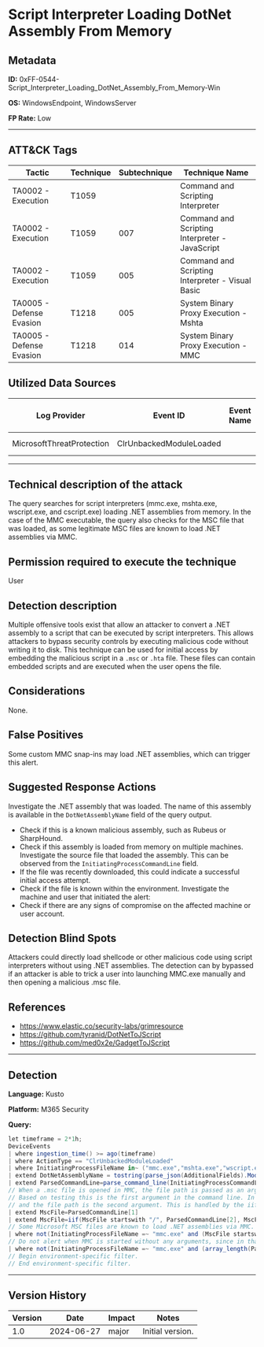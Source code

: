# Script Interpreter Loading DotNet Assembly From Memory

## Metadata
**ID:** 0xFF-0544-Script_Interpreter_Loading_DotNet_Assembly_From_Memory-Win

**OS:** WindowsEndpoint, WindowsServer

**FP Rate:** Low

---

## ATT&CK Tags

| Tactic | Technique | Subtechnique | Technique Name |
|---|---|---| --- |
| TA0002 - Execution | T1059 |  | Command and Scripting Interpreter|
| TA0002 - Execution | T1059 | 007 | Command and Scripting Interpreter - JavaScript|
| TA0002 - Execution | T1059 | 005 | Command and Scripting Interpreter - Visual Basic|
| TA0005 - Defense Evasion | T1218 | 005 | System Binary Proxy Execution - Mshta|
| TA0005 - Defense Evasion | T1218 | 014 | System Binary Proxy Execution - MMC|

## Utilized Data Sources

| Log Provider | Event ID | Event Name | ATT&CK Data Source | ATT&CK Data Component|
|---------|---------|----------|---------|---------|
|MicrosoftThreatProtection|ClrUnbackedModuleLoaded||Module|Module Load|
---

## Technical description of the attack
The query searches for script interpreters (mmc.exe, mshta.exe, wscript.exe, and cscript.exe) loading .NET assemblies from memory. In the case of the MMC executable, the query also checks for the MSC file that was loaded, as some legitimate MSC files are known to load .NET assemblies via MMC.


## Permission required to execute the technique
User

## Detection description
Multiple offensive tools exist that allow an attacker to convert a .NET assembly to a script that can be executed by script interpreters. This allows attackers to bypass security controls by executing malicious code without writing it to disk. This technique can be used for initial access by embedding the malicious script in a `.msc` or `.hta` file. These files can contain embedded scripts and are executed when the user opens the file.


## Considerations
None.


## False Positives
Some custom MMC snap-ins may load .NET assemblies, which can trigger this alert.


## Suggested Response Actions
Investigate the .NET assembly that was loaded. The name of this assembly is available in the `DotNetAssemblyName` field of the query output.
* Check if this is a known malicious assembly, such as Rubeus or SharpHound.
* Check if this assembly is loaded from memory on multiple machines.
Investigate the source file that loaded the assembly. This can be observed from the `InitiatingProcessCommandLine` field.
* If the file was recently downloaded, this could indicate a successful initial access attempt.
* Check if the file is known within the environment.
Investigate the machine and user that initiated the alert:
* Check if there are any signs of compromise on the affected machine or user account.


## Detection Blind Spots
Attackers could directly load shellcode or other malicious code using script interpreters without using .NET assemblies.
The detection can by bypassed if an attacker is able to trick a user into launching MMC.exe manually and then opening a malicious .msc file.


## References
* https://www.elastic.co/security-labs/grimresource
* https://github.com/tyranid/DotNetToJScript
* https://github.com/med0x2e/GadgetToJScript

---
## Detection

**Language:** Kusto

**Platform:** M365 Security

**Query:**
```C#
let timeframe = 2*1h;
DeviceEvents
| where ingestion_time() >= ago(timeframe)
| where ActionType == "ClrUnbackedModuleLoaded"
| where InitiatingProcessFileName in~ ("mmc.exe","mshta.exe","wscript.exe","cscript.exe")
| extend DotNetAssemblyName = tostring(parse_json(AdditionalFields).ModuleILPathOrName)
| extend ParsedCommandLine=parse_command_line(InitiatingProcessCommandLine, "windows")
// When a .msc file is opened in MMC, the file path is passed as an argument to MMC.
// Based on testing this is the first argument in the command line. In some cases a command-line switch /32 is passed as the first argument
// and the file path is the second argument. This is handled by the iif statement below.
| extend MscFile=ParsedCommandLine[1]
| extend MscFile=iif(MscFile startswith "/", ParsedCommandLine[2], MscFile)
// Some Microsoft MSC files are known to load .NET assemblies via MMC.
| where not(InitiatingProcessFileName =~ "mmc.exe" and (MscFile startswith @"c:\windows\system32\" or MscFile startswith @"C:\Program Files\Update Services\" or MscFile startswith @"C:\ProgramData\Microsoft\Windows\Start Menu\"))
// Do not alert when MMC is started without any arguments, since in that case it is unknown which MSC file was loaded.
| where not(InitiatingProcessFileName =~ "mmc.exe" and (array_length(ParsedCommandLine) == 1))
// Begin environment-specific filter.
// End environment-specific filter.
```

---

## Version History
| Version | Date | Impact | Notes |
|---------|------|--------|------|
| 1.0  | 2024-06-27| major | Initial version. |